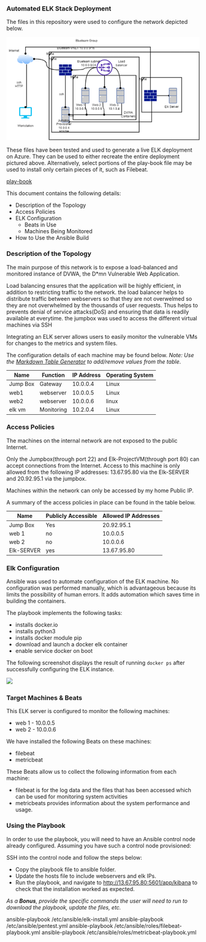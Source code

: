 ### Automated ELK Stack Deployment

The files in this repository were used to configure the network depicted below.

![](ansible/Blueteam_Project.png.png)

These files have been tested and used to generate a live ELK deployment on Azure. They can be used to either recreate the entire deployment pictured above. Alternatively, select portions of the play-book file may be used to install only certain pieces of it, such as Filebeat.

 [play-book](playbook-files/elk-install.yml)

This document contains the following details:
- Description of the Topology
- Access Policies
- ELK Configuration
  - Beats in Use
  - Machines Being Monitored
- How to Use the Ansible Build


### Description of the Topology

The main purpose of this network is to expose a load-balanced and monitored instance of DVWA, the D*mn Vulnerable Web Application.

Load balancing ensures that the application will be highly efficient, in addition to restricting traffic to the network.
the load balancer helps to distribute traffic between webservers so that they are not overwelmed  so they are not overwhelmed by the thousands of user requests. Thus helps to prevents denial of service attacks(DoS) and ensuring that data is readily available at everytime. the jumpbox was used to access the different virtual machines via SSH 

Integrating an ELK server allows users to easily monitor the vulnerable VMs for changes to the metrics and system files.

The configuration details of each machine may be found below.
_Note: Use the [Markdown Table Generator](http://www.tablesgenerator.com/markdown_tables) to add/remove values from the table_.

| Name     | Function  | IP Address | Operating System |
|----------|---------- |------------|------------------|
| Jump Box | Gateway   | 10.0.0.4   | Linux            |
| web1     | webserver | 10.0.0.5   | Linux            |
| web2     | webserver | 10.0.0.6   | linux            |
| elk vm   | Monitoring| 10.2.0.4   | Linux            |

### Access Policies

The machines on the internal network are not exposed to the public Internet. 

Only the Jumpbox(through port 22) and Elk-ProjectVM(through port 80) can accept connections from the Internet. Access to this machine is only allowed from the following IP addresses:
13.67.95.80 via the Elk-SERVER and 20.92.95.1 via the jumpbox.

Machines within the network can only be accessed by my home Public IP.


A summary of the access policies in place can be found in the table below.

| Name          | Publicly Accessible | Allowed IP Addresses |
|----------     |---------------------|----------------------|
| Jump Box      | Yes                 | 20.92.95.1           |
| web 1         | no                  | 10.0.0.5             |
| web 2         | no                  | 10.0.0.6             |
| Elk-SERVER    | yes                 | 13.67.95.80          |
### Elk Configuration

Ansible was used to automate configuration of the ELK machine. No configuration was performed manually, which is advantageous because its limits the possibility of human errors. It adds automation which saves time in building the containers.

The playbook implements the following tasks:

- 	installs docker.io
-	installs python3
- 	installs docker module pip
- 	download and launch a docker elk container
- 	enable service docker on boot

The following screenshot displays the result of running `docker ps` after successfully configuring the ELK instance.

![](ansible/dockerps.PNG.png)

### Target Machines & Beats
This ELK server is configured to monitor the following machines:
- web 1 - 10.0.0.5
- web 2 - 10.0.0.6

We have installed the following Beats on these machines:
- filebeat
- metricbeat

These Beats allow us to collect the following information from each machine:
- filebeat is for the log data and the files that has been accessed which can be used for monitoring system activities
- metricbeats provides information about the system performance and usage.

### Using the Playbook
In order to use the playbook, you will need to have an Ansible control node already configured. Assuming you have such a control node provisioned: 

SSH into the control node and follow the steps below:
- Copy the playbook file to ansible folder.
- Update the hosts file to include webservers and elk IPs.
- Run the playbook, and navigate to http://13.67.95.80:5601/app/kibana to check that the installation worked as expected.


_As a **Bonus**, provide the specific commands the user will need to run to download the playbook, update the files, etc._

ansible-playbook /etc/ansible/elk-install.yml
ansible-playbook /etc/ansible/pentest.yml
ansible-playbook /etc/ansible/roles/filebeat-playbook.yml
ansible-playbook /etc/ansible/roles/metricbeat-playbook.yml
